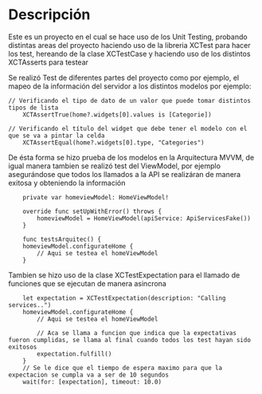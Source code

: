 # Descripción
</div>

Este es un proyecto en el cual se hace uso de los Unit Testing, probando distintas areas del proyecto haciendo uso de la libreria XCTest para hacer los test, hereando de la clase XCTestCase y haciendo uso de los distintos XCTAsserts para testear

Se realizó Test de diferentes partes del proyecto como por ejemplo, el mapeo de la información del servidor a los distintos modelos por ejemplo:

~~~
// Verificando el tipo de dato de un valor que puede tomar distintos tipos de lista
    XCTAssertTrue(home?.widgets[0].values is [Categorie])

// Verificando el título del widget que debe tener el modelo con el que se va a pintar la celda
    XCTAssertEqual(home?.widgets[0].type, "Categories")
~~~

De ésta forma se hizo prueba de los modelos en la Arquitectura MVVM, de igual manera tambien se realizó test del ViewModel, por ejemplo asegurándose que todos los llamados a la API se realizáran de manera exitosa y obteniendo la información

~~~
    private var homeviewModel: HomeViewModel!
    
    override func setUpWithError() throws {
        homeviewModel = HomeViewModel(apiService: ApiServicesFake())
    }

    func testsArquitec() {
    homeviewModel.configurateHome {
        // Aqui se testea el homeViewModel
    }
~~~

Tambien se hizo uso de la clase XCTestExpectation para el llamado de funciones que se ejecutan de manera asincrona

~~~
    let expectation = XCTestExpectation(description: "Calling services..")
    homeviewModel.configurateHome {
        // Aqui se testea el homeViewModel
        
        // Aca se llama a funcion que indica que la expectativas fueron cumplidas, se llama al final cuando todos los test hayan sido exitosos
        expectation.fulfill()
    }
    // Se le dice que el tiempo de espera maximo para que la expectacion se cumpla va a ser de 10 segundos
    wait(for: [expectation], timeout: 10.0)
~~~
